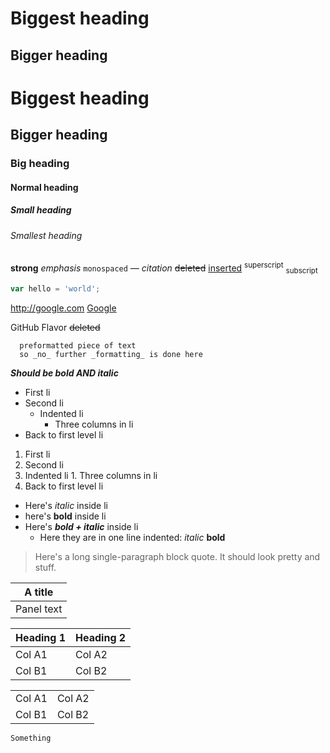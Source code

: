 # Biggest heading

## Bigger heading

# Biggest heading
## Bigger heading
### Big heading
#### Normal heading
##### Small heading
###### Smallest heading

**strong**
*emphasis*
`monospaced`
*&mdash; citation*
~~deleted~~
<ins>inserted</ins>
<sup>superscript</sup>
<sub>subscript</sub>

```javascript
var hello = 'world';
```

<http://google.com>
[Google](http://google.com)

GitHub Flavor
~~deleted~~

```
  preformatted piece of text
  so _no_ further _formatting_ is done here
```

***Should be bold AND italic***

* First li
* Second li
  * Indented li
    * Three columns in li
* Back to first level li

1. First li
1. Second li
  1. Indented li
    1. Three columns in li
1. Back to first level li

* Here's *italic* inside li
* here's **bold** inside li
* Here's ***bold + italic*** inside li
  * Here they are in one line indented: *italic* **bold**

> Here's a long single-paragraph block quote. It should look pretty and stuff.


| A title |
| --- |
| Panel text |


|Heading 1|Heading 2|
| --- | --- |
|Col A1|Col A2|
|Col B1|Col B2|


| | |
| --- | --- |
|Col A1|Col A2|
|Col B1|Col B2|

```
Something
```
